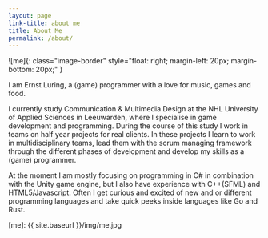 ```yaml
---
layout: page
link-title: about me
title: About Me
permalink: /about/
---
```

![me]{: class="image-border" style="float: right; margin-left: 20px; margin-bottom: 20px;" }

I am Ernst Luring, a (game) programmer with a love for music, games and food.


I currently study Communication & Multimedia Design at the NHL University of Applied Sciences in Leeuwarden, where I specialise in game development and programming. During the course of this study I work in teams on half year projects for real clients. In these projects I learn to work in multidisciplinary teams, lead them with the scrum managing framework through the different phases of development and develop my skills as a (game) programmer.


At the moment I am mostly focusing on programming in C# in combination with the Unity game engine, but I also have experience with C++(SFML) and HTML5/Javascript. Often I get curious and excited of new and or different programming languages and take quick peeks inside languages like Go and Rust.


[me]: {{ site.baseurl }}/img/me.jpg
